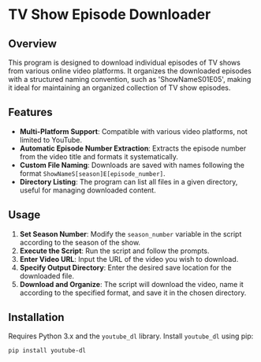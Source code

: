 # TV Show Episode Downloader

## Overview
This program is designed to download individual episodes of TV shows from various online video platforms. It organizes the downloaded episodes with a structured naming convention, such as 'ShowNameS01E05', making it ideal for maintaining an organized collection of TV show episodes.

## Features
- **Multi-Platform Support**: Compatible with various video platforms, not limited to YouTube.
- **Automatic Episode Number Extraction**: Extracts the episode number from the video title and formats it systematically.
- **Custom File Naming**: Downloads are saved with names following the format `ShowNameS[season]E[episode_number]`.
- **Directory Listing**: The program can list all files in a given directory, useful for managing downloaded content.

## Usage
1. **Set Season Number**: Modify the `season_number` variable in the script according to the season of the show.
2. **Execute the Script**: Run the script and follow the prompts.
3. **Enter Video URL**: Input the URL of the video you wish to download.
4. **Specify Output Directory**: Enter the desired save location for the downloaded file.
5. **Download and Organize**: The script will download the video, name it according to the specified format, and save it in the chosen directory.

## Installation
Requires Python 3.x and the `youtube_dl` library. Install `youtube_dl` using pip:
```bash
pip install youtube-dl
